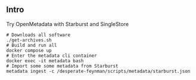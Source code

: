 ## Intro
Try OpenMetadata with Starburst and SingleStore

```shell
# Downloads all software
./get-archives.sh
# Build and run all
docker compose up
# Enter the metadata cli container
docker exec -it metadata bash
# Import some some metadata from Starburst
metadata ingest -c /desperate-feynman/scripts/metadata/starburst.json
```

